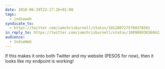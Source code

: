 ```yaml
---
date: 2018-06-29T22:17:26+01:00
tags:
  - indieweb
syndicate_to:
  - https://twitter.com/iamchrisburnell/status/1012807275709378561
in_reply_to: https://twitter.com/iamchrisburnell/status/1009809383604224000
audience:
  - IndieWeb
---
```


If this makes it onto both Twitter and my website (PESOS for now), then it looks like my endpoint is working!
